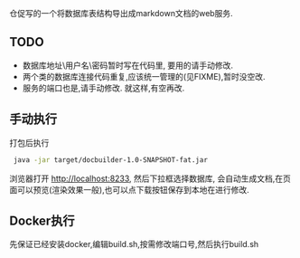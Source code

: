 仓促写的一个将数据库表结构导出成markdown文档的web服务.  
## TODO
- 数据库地址\用户名\密码暂时写在代码里, 要用的请手动修改.  
- 两个类的数据库连接代码重复,应该统一管理的(见FIXME),暂时没空改.  
- 服务的端口也是,请手动修改.
就这样,有空再改.

## 手动执行
打包后执行  
```bash
 java -jar target/docbuilder-1.0-SNAPSHOT-fat.jar
```
浏览器打开 [http://localhost:8233](http://localhost:8233), 然后下拉框选择数据库, 会自动生成文档,在页面可以预览(渲染效果一般),也可以点下载按钮保存到本地在进行修改.  

## Docker执行
先保证已经安装docker,编辑build.sh,按需修改端口号,然后执行build.sh
